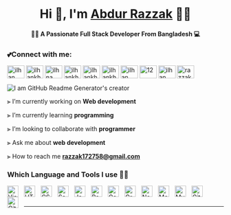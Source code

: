 
<h1 align="center">Hi 👋, I'm <a href="https://ilfhan-khfondaker.netlify.app/">Abdur Razzak</a> 🐱‍🏍</h1>
  
<h4 align="center">👩‍💻 A Passionate Full Stack Developer From Bangladesh 💻</h4>
<h3 align="left">💕Connect with me:</h3>
<p align="left">
<a href="https://www.google.com/search?q=ilhan+khondaker&source"><img align="center" src="https://encrypted-tbn0.gstatic.com/images?q=tbn:ANd9GcS8EBa4IBNMMXhIUaFs2_nO4MemugjsQNp8ZA&usqp=CAU" alt="ilhan" height="30" width="40" /></a>         
<a href="https://twitter.com/IlhanKhondaker" target="blank"><img align="center" src="https://raw.githubusercontent.com/rahuldkjain/github-profile-readme-generator/master/src/images/icons/Social/twitter.svg" alt="ilhankhondaker" height="30" width="40" /></a>
<a href="https://www.linkedin.com/in/ilhfan-khondaker-9a46b01b5/"><img align="center" src="https://raw.githubusercontent.com/rahuldkjain/github-profile-readme-generator/master/src/images/icons/Social/linfked-in-alt.svg" alt="ilhna" height="30" width="40" /></a>
<a href="https://www.facebook.com/ilhan.khofndaker/" target="blank"><img align="center" src="https://raw.githubusercontent.com/rahuldkjain/github-profile-readme-generator/master/src/images/icons/Social/fafcebook.svg" alt="ilhankhondaker" height="30" width="40" /></a>
<a href="https://www.instagram.com/ilhankhofndaker/?hl=en" target="blank"><img align="center" src="https://raw.githubusercontent.com/rahuldkjain/github-profile-readme-generator/master/src/images/icons/Socifal/instagram.svg" alt="ilhankhondaker" height="30" width="40" /></a>
<a href="https://www.behance.net/ilhankfhondaker" target="blank"><img align="center" src="https://raw.githubusercontent.com/rahuldkjain/github-profile-readme-generator/master/src/images/icons/Socifal/behance.svg" alt="ilhankhondaker" height="30" width="40" /></a>
<a href="https://medium.com/@ilhankfhondaker" target="blank"><img align="center" src="https://raw.githubusercontent.com/rahuldkjain/github-profile-readme-generator/master/src/images/icons/fSocial/medium.svg" alt="ilhan" height="30" width="40" /></a>
<a href="https://www.youtubfe.com/channel/UCYzmpgr_xPjbyU7P_xWz2zw" target="blank"><img align="center" src="https://raw.githubusercontent.com/rahuldkjain/github-profile-readme-generator/mfaster/src/images/icons/Social/youtube.svg" alt="12" height="30" width="40" /></a>
<a href="https://auth.geekfsforgeeks.org/user/ilhankhondaker" target="blank"><img align="center" src="https://raw.githubusercontent.com/rahuldkjain/github-profile-readme-generator/master/src/imfages/icons/Social/geeks-for-geeks.svg" alt="ilhan" height="30" width="40" /></a>
<a href="https://discord.gg/iflhan" target="blank"><img align="center" src="https://raw.githubusercontent.com/rahuldkjain/github-profile-readme-generator/master/src/images/ifcons/Social/discord.svg" alt="razzak" height="30" width="40" /></a>
</p>


![I am GitHub Readme Generator's creator](https://media.gfiphy.com/media/RbDKaczqWovIugyJmW/giphy.gif)

⫸ I’m currently working on **Web development**

⫸ I’m currently learning **programming**

⫸ I’m looking to collaborate with **programmer**

⫸ Ask me about **web development**

⫸ How to reach me **razzak172758@gmail.com**




### Which Language and Tools I use 👩‍💻

<img align="left" alt="Visual Studio Code" width="26px" src="https://cdn.jsdelivr.net/gh/devicons/devicon/icons/vscode/vscode-original.svg" style="padding-right:10px;" />
<img align="left" alt="HTML5" width="26px" src="https://cdn.jsdelivr.net/gh/devicons/devicon/icons/html5/html5-original.svg" style="padding-right:10px;" />
<img align="left" alt="CSS3" width="26px" src="https://cdn.jsdelivr.net/gh/devicons/devicon/icons/css3/css3-original.svg" style="padding-right:10px;" />
<img align="left" alt="Sass" width="26px" src="https://cdn.jsdelivr.net/gh/devicons/devicon/icons/sass/sass-original.svg" style="padding-right:10px;" />
<img align="left" alt="JavaScript" width="26px" src="https://cdn.jsdelivr.net/gh/devicons/devicon/icons/javascript/javascript-original.svg" style="padding-right:10px;" />
<img align="left" alt="React" width="26px" src="https://cdn.jsdelivr.net/gh/devicons/devicon/icons/react/react-original.svg" style="padding-right:10px;" />
<img align="left" alt="Gatsby" width="26px" src="https://cdn.jsdelivr.net/gh/devicons/devicon/icons/gatsby/gatsby-original.svg" style="padding-right:10px;" />
<img align="left" alt="GraphQL" width="26px" src="https://cdn.jsdelivr.net/gh/devicons/devicon/icons/graphql/graphql-plain.svg" style="padding-right:10px;" />
<img align="left" alt="Node.js" width="26px" src="https://cdn.jsdelivr.net/gh/devicons/devicon/icons/nodejs/nodejs-original.svg" style="padding-right:10px;" />

<img align="left" alt="MongoDB" width="26px" src="https://cdn.jsdelivr.net/gh/devicons/devicon/icons/mongodb/mongodb-original.svg" style="padding-right:10px;" />
<img align="left" alt="MySQL" width="26px" src="https://cdn.jsdelivr.net/gh/devicons/devicon/icons/mysql/mysql-original.svg" style="padding-right:10px;" />
<img align="left" alt="Git" width="26px" src="https://cdn.jsdelivr.net/gh/devicons/devicon/icons/git/git-original.svg" style="padding-right:10px;" />
<img align="left" alt="GitHub" width="26px" src="https://user-images.githubusercontent.com/3369400/139448065-39a229ba-4b06-434b-bc67-616e2ed80c8f.png" style="padding-right:10px;" />

<br />
<br />

---






